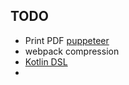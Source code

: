 
TODO
---

* Print PDF [puppeteer](https://github.com/GoogleChrome/puppeteer)
* webpack compression
* [Kotlin DSL](https://github.com/gradle/kotlin-dsl/tree/master/samples)
* 